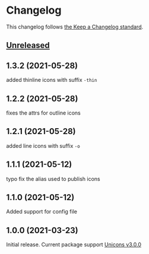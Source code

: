 # Changelog

This changelog follows [the Keep a Changelog standard](https://keepachangelog.com).

## [Unreleased](https://github.com/codeat3/blade-unicons/compare/1.3.2...main)

## 1.3.2 (2021-05-28)
added thinline icons with suffix `-thin`

## 1.2.2 (2021-05-28)
fixes the attrs for outline icons

## 1.2.1 (2021-05-28)
added line icons with suffix `-o`

## 1.1.1 (2021-05-12)
typo fix the alias used to publish icons

## 1.1.0 (2021-05-12)
Added support for config file

## 1.0.0 (2021-03-23)

Initial release.
Current package support [Unicons v3.0.0](https://github.com/Iconscout/unicons/releases/tag/v3.0.0)
